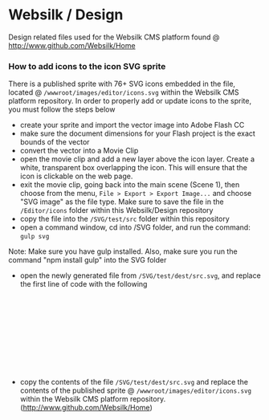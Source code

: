 # Websilk / Design
Design related files used for the Websilk CMS platform found @ http://www.github.com/Websilk/Home

### How to add icons to the icon SVG sprite

There is a published sprite with 76+ SVG icons embedded in the file, located @ `/wwwroot/images/editor/icons.svg` within the Websilk CMS platform repository. In order to properly add or update icons to the sprite, you must follow the steps below

* create your sprite and import the vector image into Adobe Flash CC
* make sure the document dimensions for your Flash project is the exact bounds of the vector
* convert the vector into a Movie Clip
* open the movie clip and add a new layer above the icon layer. Create a white, transparent box overlapping the icon. This will ensure that the icon is clickable on the web page.
* exit the movie clip, going back into the main scene (Scene 1), then choose from the menu, `File > Export > Export Image...` and choose "SVG image" as the file type. Make sure to save the file in the `/Editor/icons` folder within this Websilk/Design repository
* copy the file into the `/SVG/test/src` folder within this repository
* open a command window, cd into /SVG folder, and run the command: `gulp svg`
	
Note: Make sure you have gulp installed. Also, make sure you run the command "npm install gulp" into the SVG folder

* open the newly generated file from `/SVG/test/dest/src.svg`, and replace the first line of code with the following

    <?xml version="1.0" encoding="UTF-8"?><!DOCTYPE svg PUBLIC "-//W3C//DTD SVG 1.1//EN" "http://www.w3.org/Graphics/SVG/1.1/DTD/svg11.dtd"><svg xmlns="http://www.w3.org/2000/svg">
    
    <style type="text/css">
    path:not(.svg-nocolor){fill:currentColor}
    use:not(.svg-nocolor):visited{color:currentColor}
    use:not(.svg-nocolor):hover{color:currentColor}
    use:not(.svg-nocolor):active{color:currentColor}
    </style>
	
* copy the contents of the file `/SVG/test/dest/src.svg` and replace the contents of the published sprite @ `/wwwroot/images/editor/icons.svg` within the Websilk CMS platform repository. (http://www.github.com/Websilk/Home)